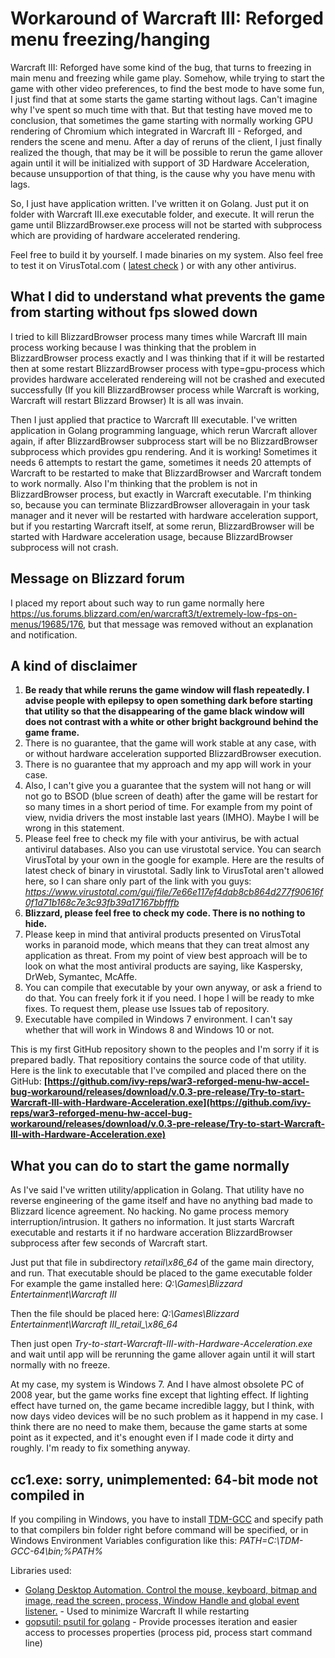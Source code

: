 # Workaround of Warcraft III: Reforged menu freezing/hanging
Warcraft III: Reforged have some kind of the bug, that turns to freezing in main menu and freezing while game play. Somehow, while trying to start the game with other video preferences, to find the best mode to have some fun, I just find that at some starts the game starting without lags. Can't imagine why I've spent so much time with that. But that testing have moved me to conclusion, that sometimes the game starting with normally working GPU rendering of Chromium which integrated in Warcraft III - Reforged, and renders the scene and menu. After a day of reruns of the client, I just finally realized the though, that may be it will be possible to rerun the game allover again until it will be initialized with support of 3D Hardware Acceleration, because unsupportion of that thing, is the cause why you have menu with lags.

So, I just have application written. I've written it on Golang. Just put it on folder with Warcraft III.exe executable folder, and execute. It will rerun the game until BlizzardBrowser.exe process will not be started with subprocess which are providing of hardware accelerated rendering.

Feel free to build it by yourself. I made binaries on my system. Also feel free to test it on VirusTotal.com ( [latest check](https://www.virustotal.com/gui/file/7e66e117ef4dab8cb864d277f90616f0f1d71b168c7e3c93fb39a17167bbfffb?nocache=1) ) or with any other antivirus.

## What I did to understand what prevents the game from starting without fps slowed down
I tried to kill BlizzardBrowser process many times while Warcraft III main process working because I was thinking that the problem in BlizzardBrowser process exactly and I was thinking that if it will be restarted then at some restart BlizzardBrowser process with type=gpu-process which provides hardware accelerated rendereing will not be crashed and executed successfully (If you kill BlizzardBrowser process while Warcraft is working, Warcraft will restart Blizzard Browser)
It is all was invain.

Then I just applied that practice to Warcraft III executable. I've written application in Golang programming language, which rerun Warcraft allover again, if after BlizzardBrowser subprocess start will be no BlizzardBrowser subprocess which provides gpu rendering. And it is working! Sometimes it needs 6 attempts to restart the game, sometimes it needs 20 attempts of Warcraft to be restarted to make that BlizzardBrowser and Warcraft tondem to work normally.
Also I'm thinking that the problem is not in BlizzardBrowser process, but exactly in Warcraft executable. I'm thinking so, because you can terminate BlizzardBrowser alloveragain in your task manager and it never will be restarted with hardware acceleration support, but if you restarting Warcraft itself, at some rerun, BlizzardBrowser will be started with Hardware acceleration usage, because BlizzardBrowser subprocess will not crash.

## Message on Blizzard forum
I placed my report about such way to run game normally here https://us.forums.blizzard.com/en/warcraft3/t/extremely-low-fps-on-menus/19685/176, but that message was removed without an explanation and notification.

## A kind of disclaimer
1. **Be ready that while reruns the game window will flash repeatedly. I advise people with epilepsy to open something dark before starting that utility so that the disappearing of the game black window will does not contrast with a white or other bright background behind the game frame.**
2. There is no guarantee, that the game will work stable at any case, with or without hardware acceleration supported BlizzardBrowser execution.
3. There is no guarantee that my approach and my app will work in your case.
4. Also, I can't give you a guarantee that the system will not hang or will not go to BSOD (blue screen of death) after the game will be restart for so many times in a short period of time. For example from my point of view, nvidia drivers the most instable last years (IMHO). Maybe I will be wrong in this statement.
5. Please feel free to check my file with your antivirus, be with actual antivirul databases. Also you can use virustotal service. You can search VirusTotal by your own in the google for example.
Here are the results of latest check of binary in virustotal. Sadly link to VirusTotal aren't allowed here, so I can share only part of the link with you guys:
*https://www.virustotal.com/gui/file/7e66e117ef4dab8cb864d277f90616f0f1d71b168c7e3c93fb39a17167bbfffb*
6. **Blizzard, please feel free to check my code. There is no nothing to hide.**
7. Please keep in mind that antiviral products presented on VirusTotal works in paranoid mode, which means that they can treat almost any application as threat. From my point of view best approach will be to look on what the most antiviral products are saying, like Kaspersky, DrWeb, Symantec, McAffe.
8. You can compile that executable by your own anyway, or ask a friend to do that.
You can freely fork it if you need. I hope I will be ready to mke fixes. To request them, please use Issues tab of repository.
9. Executable have compiled in Windows 7 environment. I can't say whether that will work in Windows 8 and Windows 10 or not.
																																						   
This is my first GitHub repository shown to the peoples and I'm sorry if it is prepared badly. That repositiory contains the source code of that utility.
Here is the link to executable that I've compiled and placed there on the GitHub:
**[https://github.com/ivy-reps/war3-reforged-menu-hw-accel-bug-workaround/releases/download/v.0.3-pre-release/Try-to-start-Warcraft-III-with-Hardware-Acceleration.exe](https://github.com/ivy-reps/war3-reforged-menu-hw-accel-bug-workaround/releases/download/v.0.3-pre-release/Try-to-start-Warcraft-III-with-Hardware-Acceleration.exe)**

## What you can do to start the game normally
As I've said I've written utility/application in Golang. That utility have no reverse engineering of the game itself and have no anything bad made to Blizzard licence agreement. No hacking. No game process memory interruption/intrusion. It gathers no information. It just starts Warcraft executable and restarts it if no hardware acceration BlizzardBrowser subprocess after few seconds of Warcraft start.

Just put that file in subdirectory *_retail_\x86_64* of the game main directory, and run.
That executable should be placed to the game executable folder
For example the game installed here:
*Q:\Games\Blizzard Entertainment\Warcraft III*

Then the file should be placed here:
*Q:\Games\Blizzard Entertainment\Warcraft III\_retail_\x86_64*

Then just open *Try-to-start-Warcraft-III-with-Hardware-Acceleration.exe* and wait until app will be rerunning the game allover again until it will start normally with no freeze.

At my case, my system is Windows 7. And I have almost obsolete PC of 2008 year, but the game works fine except that lighting effect. If lighting effect have turned on, the game became incredible laggy, but I think, with now days video devices will be no such problem as it happend in my case.
I think there are no need to make them, because the game starts at some point as it expected, and it's enought even if I made code it dirty and roughly. I'm ready to fix something anyway.

## cc1.exe: sorry, unimplemented: 64-bit mode not compiled in
If you compiling in Windows, you have to install [TDM-GCC](https://jmeubank.github.io/tdm-gcc/) and specify path to that compilers bin folder right before command will be specified, or in Windows Environment Variables configuration like this: 
*PATH=C:\TDM-GCC-64\bin;%PATH%*

Libraries used:
* [Golang Desktop Automation. Control the mouse, keyboard, bitmap and image, read the screen, process, Window Handle and global event listener.](github.com/go-vgo/robotgo) - Used to minimize Warcraft II while restarting
* [gopsutil: psutil for golang](https://github.com/shirou/gopsutil/process) - Provide processes iteration and easier access to processes properties (process pid, process start command line)

